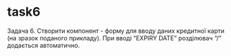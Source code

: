 # task6

Задача 6. Створити компонент - форму для вводу даних кредитної карти (на зразок поданого прикладу). 
При вводі “EXPIRY DATE” розділювач “/” додається автоматично.